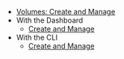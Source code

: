 * [Volumes: Create and Manage](index.md)
* With the Dashboard
    * [Create and Manage](create-and-manage-volumes-with-the-dashboard.md)
* With the CLI
    * [Create and Manage](create-and-manage-volumes-via-cli.md)